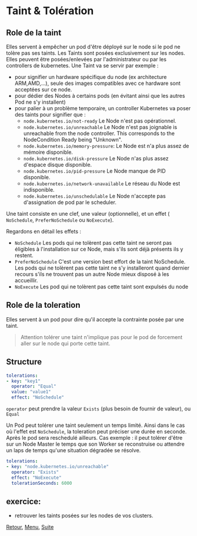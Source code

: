 # Taint & Tolération
## Role de la taint
Elles servent à empêcher un pod d'être déployé sur le node si le pod ne tolère pas ses taints.
Les Taints sont posées exclusivement sur les nodes. Elles peuvent être posées/enlevées par l'administrateur ou par les controllers de kubernetes. 
Une Taint va se servir par exemple :  
- pour signifier un hardware spécifique du node (ex architecture ARM,AMD,...),  seule des images compatibles avec ce hardware sont acceptées sur ce node.
- pour dédier des Nodes à certains pods (en évitant ainsi que les autres Pod ne s'y installent)
- pour palier à un problème temporaire, un controller Kubernetes va poser des taints pour signifier que :
    - `node.kubernetes.io/not-ready`  Le Node n'est pas opérationnel.
    - `node.kubernetes.io/unreachable` Le Node n'est pas joignable is unreachable from the node controller. This corresponds to the NodeCondition Ready being "Unknown".
    - `node.kubernetes.io/memory-pressure`: Le Node est n'a plus assez de mémoire disponible.
    - `node.kubernetes.io/disk-pressure` Le Node n'as plus assez d'espace disque disponible.
    - `node.kubernetes.io/pid-pressure` Le Node manque de PID disponible.
    - `node.kubernetes.io/network-unavailable` Le réseau du Node est indisponible.
    - `node.kubernetes.io/unschedulable` Le Node n'accepte pas d'assignation de pod par le scheduler.

Une taint consiste en une clef, une valeur (optionnelle), et un effet ( `NoSchedule`, `PreferNoSchedule` ou `NoExecute`).

Regardons en détail les effets :
- `NoSchedule` Les pods qui ne tolèrent pas cette taint ne seront pas éligibles à l'installation sur ce Node, mais s'ils sont déjà présents ils y restent.
- `PreferNoSchedule` C'est une version best effort de la taint NoSchedule. Les pods qui ne tolèrent pas cette taint ne s'y installeront quand dernier recours s'ils ne trouvent pas un autre Node mieux disposé à les accueillir.
- `NoExecute` Les pod qui ne tolèrent pas cette taint sont expulsés du node 

## Role de la toleration
Elles servent à un pod pour dire qu'il accepte la contrainte posée par une taint.


> Attention tolérer une taint n'implique pas pour le pod de forcement aller sur le node qui porte cette taint.
## Structure
```yaml
tolerations:
- key: "key1"
  operator: "Equal"
  value: "value1"
  effect: "NoSchedule"
```

`operator` peut prendre la valeur `Exists`  (plus besoin de fournir de valeur), ou `Equal`

Un Pod peut tolérer une taint seulement un temps limité.
Ainsi dans le cas où l'effet est `NoSchedule`, la toleration peut préciser une durée en seconde. Après le pod sera reschedulé ailleurs.
Cas exemple : il peut tolérer d'être sur un Node Master le temps que son Worker se reconstruise ou attendre un laps de temps qu'une situation dégradée se résolve.

```yaml
tolerations:
- key: "node.kubernetes.io/unreachable"
  operator: "Exists"
  effect: "NoExecute"
  tolerationSeconds: 6000
```

## exercice:
- retrouver les taints posées sur les nodes de vos clusters. 

[Retour](https://obeyler.github.io/Formation-K8S/Chapitres/PodPlacement.html), [Menu](https://obeyler.github.io/Formation-K8S/), [Suite](https://obeyler.github.io/Formation-K8S/Chapitres/Securite.html)
